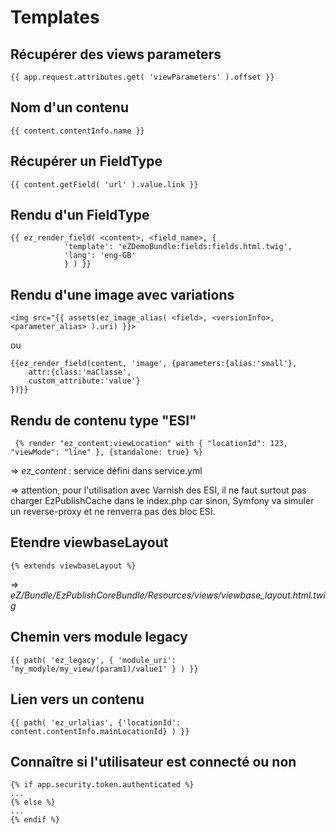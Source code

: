 Templates
=========


Récupérer des views parameters
------------------------------
    {{ app.request.attributes.get( 'viewParameters' ).offset }}

Nom d'un contenu
----------------
    {{ content.contentInfo.name }}

Récupérer un FieldType
----------------------
    {{ content.getField( 'url' ).value.link }}
    
Rendu d'un FieldType
--------------------

    {{ ez_render_field( <content>, <field_name>, { 
                'template': 'eZDemoBundle:fields:fields.html.twig',
                'lang': 'eng-GB' 
                } ) }}

Rendu d'une image avec variations
---------------------------------
    <img src="{{ assets(ez_image_alias( <field>, <versionInfo>, <parameter_alias> ).uri) }}>      
ou   

    {{ez_render_field(content, 'image', {parameters:{alias:'small'},
    	attr:{class:'maClasse',
        custom_attribute:'value'}
    })}}

Rendu de contenu type "ESI"
---------------------------

     {% render "ez_content:viewLocation" with { "locationId": 123, "viewMode": "line" }, {standalone: true} %}

=> *ez_content* : service défini dans service.yml

=> attention, pour l'utilisation avec Varnish des ESI, il ne faut surtout pas charger EzPublishCache dans le index.php car sinon, Symfony va simuler un reverse-proxy et ne renverra pas des bloc ESI. 

Etendre viewbaseLayout
----------------------

    {% extends viewbaseLayout %}

=> *eZ/Bundle/EzPublishCoreBundle/Resources/views/viewbase_layout.html.twig*

Chemin vers module legacy
-------------------------

    {{ path( 'ez_legacy', { 'module_uri': 'my_modyle/my_view/(param1)/value1' } ) }}


Lien vers un contenu
--------------------
    {{ path( 'ez_urlalias', {'locationId': content.contentInfo.mainLocationId} ) }}


Connaître si l'utilisateur est connecté ou non
----------------------------------------------
    {% if app.security.token.authenticated %}
    ... 
    {% else %}
    ...
    {% endif %}

